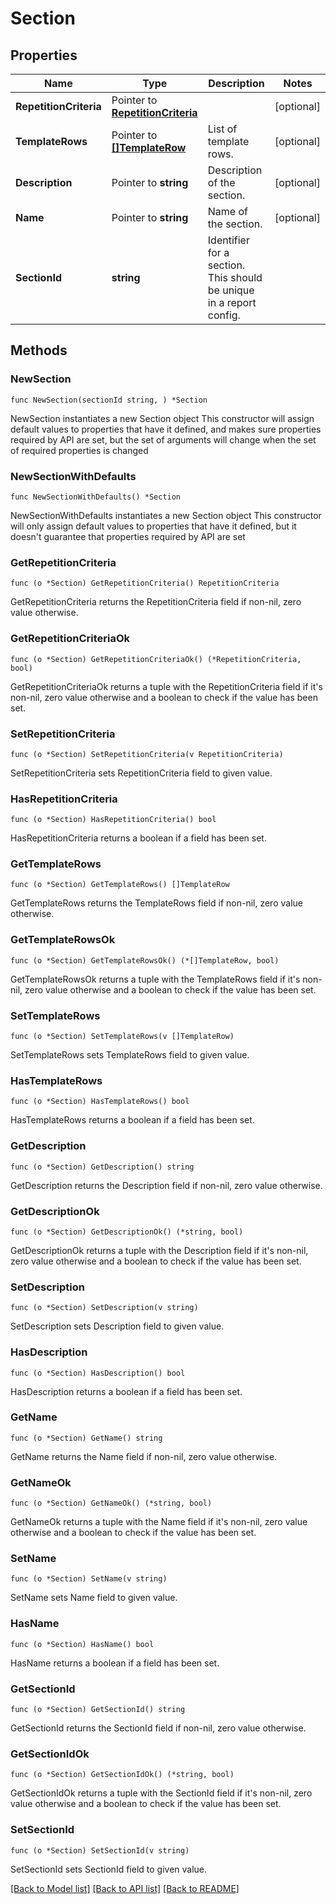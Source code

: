 # Section

## Properties

Name | Type | Description | Notes
------------ | ------------- | ------------- | -------------
**RepetitionCriteria** | Pointer to [**RepetitionCriteria**](RepetitionCriteria.md) |  | [optional] 
**TemplateRows** | Pointer to [**[]TemplateRow**](TemplateRow.md) | List of template rows. | [optional] 
**Description** | Pointer to **string** | Description of the section. | [optional] 
**Name** | Pointer to **string** | Name of the section. | [optional] 
**SectionId** | **string** | Identifier for a section. This should be unique in a report config. | 

## Methods

### NewSection

`func NewSection(sectionId string, ) *Section`

NewSection instantiates a new Section object
This constructor will assign default values to properties that have it defined,
and makes sure properties required by API are set, but the set of arguments
will change when the set of required properties is changed

### NewSectionWithDefaults

`func NewSectionWithDefaults() *Section`

NewSectionWithDefaults instantiates a new Section object
This constructor will only assign default values to properties that have it defined,
but it doesn't guarantee that properties required by API are set

### GetRepetitionCriteria

`func (o *Section) GetRepetitionCriteria() RepetitionCriteria`

GetRepetitionCriteria returns the RepetitionCriteria field if non-nil, zero value otherwise.

### GetRepetitionCriteriaOk

`func (o *Section) GetRepetitionCriteriaOk() (*RepetitionCriteria, bool)`

GetRepetitionCriteriaOk returns a tuple with the RepetitionCriteria field if it's non-nil, zero value otherwise
and a boolean to check if the value has been set.

### SetRepetitionCriteria

`func (o *Section) SetRepetitionCriteria(v RepetitionCriteria)`

SetRepetitionCriteria sets RepetitionCriteria field to given value.

### HasRepetitionCriteria

`func (o *Section) HasRepetitionCriteria() bool`

HasRepetitionCriteria returns a boolean if a field has been set.

### GetTemplateRows

`func (o *Section) GetTemplateRows() []TemplateRow`

GetTemplateRows returns the TemplateRows field if non-nil, zero value otherwise.

### GetTemplateRowsOk

`func (o *Section) GetTemplateRowsOk() (*[]TemplateRow, bool)`

GetTemplateRowsOk returns a tuple with the TemplateRows field if it's non-nil, zero value otherwise
and a boolean to check if the value has been set.

### SetTemplateRows

`func (o *Section) SetTemplateRows(v []TemplateRow)`

SetTemplateRows sets TemplateRows field to given value.

### HasTemplateRows

`func (o *Section) HasTemplateRows() bool`

HasTemplateRows returns a boolean if a field has been set.

### GetDescription

`func (o *Section) GetDescription() string`

GetDescription returns the Description field if non-nil, zero value otherwise.

### GetDescriptionOk

`func (o *Section) GetDescriptionOk() (*string, bool)`

GetDescriptionOk returns a tuple with the Description field if it's non-nil, zero value otherwise
and a boolean to check if the value has been set.

### SetDescription

`func (o *Section) SetDescription(v string)`

SetDescription sets Description field to given value.

### HasDescription

`func (o *Section) HasDescription() bool`

HasDescription returns a boolean if a field has been set.

### GetName

`func (o *Section) GetName() string`

GetName returns the Name field if non-nil, zero value otherwise.

### GetNameOk

`func (o *Section) GetNameOk() (*string, bool)`

GetNameOk returns a tuple with the Name field if it's non-nil, zero value otherwise
and a boolean to check if the value has been set.

### SetName

`func (o *Section) SetName(v string)`

SetName sets Name field to given value.

### HasName

`func (o *Section) HasName() bool`

HasName returns a boolean if a field has been set.

### GetSectionId

`func (o *Section) GetSectionId() string`

GetSectionId returns the SectionId field if non-nil, zero value otherwise.

### GetSectionIdOk

`func (o *Section) GetSectionIdOk() (*string, bool)`

GetSectionIdOk returns a tuple with the SectionId field if it's non-nil, zero value otherwise
and a boolean to check if the value has been set.

### SetSectionId

`func (o *Section) SetSectionId(v string)`

SetSectionId sets SectionId field to given value.



[[Back to Model list]](../README.md#documentation-for-models) [[Back to API list]](../README.md#documentation-for-api-endpoints) [[Back to README]](../README.md)


